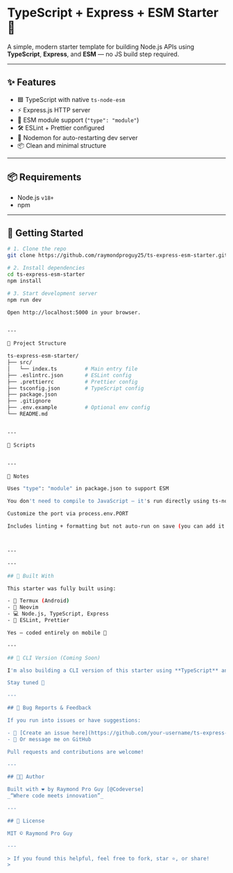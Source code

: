# TypeScript + Express + ESM Starter 🚀

A simple, modern starter template for building
 Node.js APIs using
 **TypeScript**, **Express**, and **ESM** —
 no JS build step required.



---

## ✨ Features

- 🟦 TypeScript with native `ts-node-esm`
- ⚡ Express.js HTTP server
- 🚀 ESM module support (`"type": "module"`)
- 🛠 ESLint + Prettier configured
- 🔁 Nodemon for auto-restarting dev server
- 📦 Clean and minimal structure

---

## 📦 Requirements

- Node.js `v18+`
- npm

---

## 🚀 Getting Started

```bash
# 1. Clone the repo
git clone https://github.com/raymondproguy25/ts-express-esm-starter.git

# 2. Install dependencies
cd ts-express-esm-starter
npm install

# 3. Start development server
npm run dev

Open http://localhost:5000 in your browser.


---

📂 Project Structure

ts-express-esm-starter/
├── src/
│   └── index.ts         # Main entry file
├── .eslintrc.json       # ESLint config
├── .prettierrc          # Prettier config
├── tsconfig.json        # TypeScript config
├── package.json
├── .gitignore
├── .env.example         # Optional env config
└── README.md


---

🧪 Scripts


---

📘 Notes

Uses "type": "module" in package.json to support ESM

You don't need to compile to JavaScript — it's run directly using ts-node-esm

Customize the port via process.env.PORT

Includes linting + formatting but not auto-run on save (you can add it later)



---

---

## 📱 Built With

This starter was fully built using:

- 📱 Termux (Android)
- 📝 Neovim
- 💻 Node.js, TypeScript, Express
- 🔧 ESLint, Prettier

Yes — coded entirely on mobile 🚀

---

## 🧱 CLI Version (Coming Soon)

I'm also building a CLI version of this starter using **TypeScript** and **Commander.js** that will let you scaffold new projects instantly with one command.

Stay tuned 👀

---

## 🐛 Bug Reports & Feedback

If you run into issues or have suggestions:

- 🐞 [Create an issue here](https://github.com/your-username/ts-express-esm-starter/issues)
- 💬 Or message me on GitHub

Pull requests and contributions are welcome!

---

## 👨‍💻 Author

Built with ❤️ by Raymond Pro Guy [@Codeverse]  
_“Where code meets innovation”_

---

## 🪪 License

MIT © Raymond Pro Guy

---

> If you found this helpful, feel free to fork, star ⭐, or share!
> 

